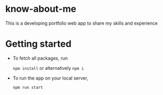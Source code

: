 # know-about-me
This is a developing portfolio web app to share my skills and experience

# Getting started
- To fetch all packages, run

  `npm install` or alternatively `npm i`

- To run the app on your local server,

  `npm run start`
